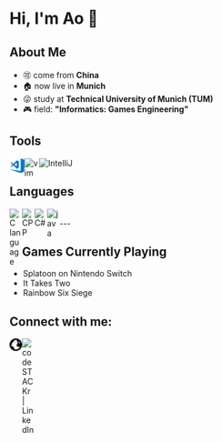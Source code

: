 # Hi, I'm Ao 👋

## About Me
- 🉑 come from **China**
- 🏠 now live in **Munich**
- 😜 study at **Technical University of Munich (TUM)**
- 🎮 field: **"Informatics: Games Engineering"**

## Tools
<img align="left" alt="Visual Studio Code" width="26px" src="https://raw.githubusercontent.com/github/explore/80688e429a7d4ef2fca1e82350fe8e3517d3494d/topics/visual-studio-code/visual-studio-code.png">
<img align="left" alt = "vim" width="26px" src = "https://user-images.githubusercontent.com/8083855/30329899-bffb884c-97e4-11e7-8b93-f8e4bed7338a.png">
<img aligh= "left" alt = "IntelliJ" width="26px" src = "https://upload.wikimedia.org/wikipedia/commons/thumb/9/9c/IntelliJ_IDEA_Icon.svg/2048px-IntelliJ_IDEA_Icon.svg.png">

<br />

## Languages
 <img align = "left" alt = "C language" width = "22px" src = "https://www.pngkit.com/png/full/101-1010012_c-programming-icon-c-programming-language-logo.png">
 <img align = "left" alt = "CPP" width = "22px" src = "https://user-images.githubusercontent.com/42747200/46140125-da084900-c26d-11e8-8ea7-c45ae6306309.png">
 <img align = "left" alt = "C#" width = "22px" src = "https://static-00.iconduck.com/assets.00/c-sharp-c-icon-456x512-9sej0lrz.png">
 <img align = "left" alt = "java" width = "22px" src = "https://image.flaticon.com/icons/png/512/226/226777.png">
 
<br />
---

## Games Currently Playing
- Splatoon on Nintendo Switch
- It Takes Two
- Rainbow Six Siege

## Connect with me:
[<img align="left" alt="codeSTACKr.com" width="22px" src="https://raw.githubusercontent.com/iconic/open-iconic/master/svg/globe.svg" />][website]
[<img align="left" alt="codeSTACKr | LinkedIn" width="22px" src="https://cdn.jsdelivr.net/npm/simple-icons@v3/icons/linkedin.svg" />][linkedin]

[website]: http://home.in.tum.de/~gaoa/Profile/
[linkedin]: https://www.linkedin.com/in/ao-gao-0a4b82209/
